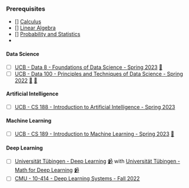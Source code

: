 ### Prerequisites

- [] [Calculus]()
- [] [Linear Algebra]()
- [] [Probability and Statistics]()
- 
#### Data Science

- [ ] [UCB - Data 8 - Foundations of Data Science - Spring 2023](https://www.data8.org/sp23/) [🥼](https://github.com/orgs/data-8/repositories)
- [ ] [UCB - Data 100 - Principles and Techniques of Data Science - Spring 2022](https://ds100.org/sp22/) [🥼](https://github.com/orgs/DS-100/repositories) [📝](https://github.com/Lesabotsy/bootcamp/blob/main/notes.md#data-100)

#### Artificial Intelligence

- [ ] [UCB - CS 188 - Introduction to Artificial Intelligence - Spring 2023](https://inst.eecs.berkeley.edu/~cs188/sp23/)

#### Machine Learning

- [ ] [UCB - CS 189 - Introduction to Machine Learning - Spring 2023](https://people.eecs.berkeley.edu/~jrs/189/) [📝](https://github.com/Lesabotsy/bootcamp/blob/main/notes.md#cs-189)

#### Deep Learning

- [ ] [Universität Tübingen - Deep Learning](https://uni-tuebingen.de/fakultaeten/mathematisch-naturwissenschaftliche-fakultaet/fachbereiche/informatik/lehrstuehle/autonomous-vision/lectures/deep-learning/) [📹](https://www.youtube.com/playlist?list=PL05umP7R6ij3NTWIdtMbfvX7Z-4WEXRqD) with [Universität Tübingen - Math for Deep Learning](https://uni-tuebingen.de/de/241678) [📹](https://www.youtube.com/playlist?list=PL05umP7R6ij0bo4UtMdzEJ6TiLOqj4ZCm)
- [ ] [CMU - 10-414 - Deep Learning Systems - Fall 2022](https://dlsyscourse.org/)
